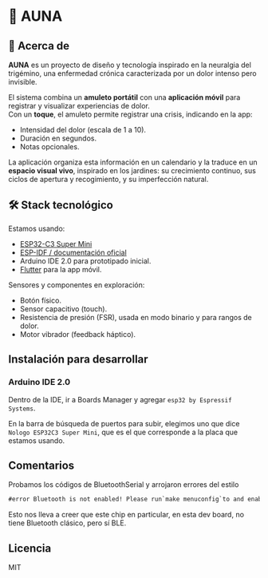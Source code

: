 # 🪷 AUNA

## 📖 Acerca de

**AUNA** es un proyecto de diseño y tecnología inspirado en la neuralgia del trigémino, una enfermedad crónica caracterizada por un dolor intenso pero invisible.  

El sistema combina un **amuleto portátil** con una **aplicación móvil** para registrar y visualizar experiencias de dolor.  
Con un **toque**, el amuleto permite registrar una crisis, indicando en la app:  

- Intensidad del dolor (escala de 1 a 10).  
- Duración en segundos.  
- Notas opcionales.  

La aplicación organiza esta información en un calendario y la traduce en un **espacio visual vivo**, inspirado en los jardines: su crecimiento continuo, sus ciclos de apertura y recogimiento, y su imperfección natural.  

## 🛠️ Stack tecnológico

Estamos usando:  

- [ESP32-C3 Super Mini](https://es.aliexpress.com/item/1005007205044247.html)  
- [ESP-IDF / documentación oficial](https://docs.espressif.com/projects/esp-idf/en/stable/esp32c3/get-started/index.html)  
- Arduino IDE 2.0 para prototipado inicial.  
- [Flutter](https://flutter.dev/) para la app móvil.

Sensores y componentes en exploración:  
- Botón físico.  
- Sensor capacitivo (touch).  
- Resistencia de presión (FSR), usada en modo binario y para rangos de dolor.  
- Motor vibrador (feedback háptico).  

## Instalación para desarrollar

### Arduino IDE 2.0

Dentro de la IDE, ir a Boards Manager y agregar `esp32 by Espressif Systems`.

En la barra de búsqueda de puertos para subir, elegimos uno que dice `Nologo ESP32C3 Super Mini`, que es el que corresponde a la placa que estamos usando.

## Comentarios

Probamos los códigos de BluetoothSerial y arrojaron errores del estilo

```txt
#error Bluetooth is not enabled! Please run`make menuconfig`to and enable it
```

Esto nos lleva a creer que este chip en particular, en esta dev board, no tiene Bluetooth clásico, pero sí BLE.

## Licencia

MIT
